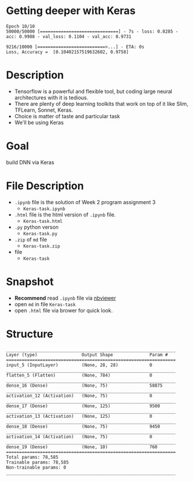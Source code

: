 # Getting deeper with Keras
```
Epoch 10/10
50000/50000 [==============================] - 7s - loss: 0.0285 - acc: 0.9908 - val_loss: 0.1104 - val_acc: 0.9731

9216/10000 [==========================>...] - ETA: 0s
Loss, Accuracy =  [0.10402157519632602, 0.9758]
```

# Description
- Tensorflow is a powerful and flexible tool, but coding large neural architectures with it is tedious.
- There are plenty of deep learning toolkits that work on top of it like Slim, TFLearn, Sonnet, Keras.
- Choice is matter of taste and particular task
- We'll be using Keras

# Goal
build DNN via Keras

# File Description
- `.ipynb` file is the solution of Week 2 program assignment 3
  - `Keras-task.ipynb`
- `.html` file is the html version of `.ipynb` file.
  - `Keras-task.html`
- `.py` python verson
  - `Keras-task.py`
- `.zip` of `md` file
  - `Keras-task.zip`
- file
  - `Keras-task`

# Snapshot
- **Recommend** read `.ipynb` file via [nbviewer](https://nbviewer.jupyter.org/)
- open `md` in file `Keras-task`
- open `.html` file via brower for quick look.

# Structure
```
_________________________________________________________________
Layer (type)                 Output Shape              Param #   
=================================================================
input_5 (InputLayer)         (None, 28, 28)            0         
_________________________________________________________________
flatten_5 (Flatten)          (None, 784)               0         
_________________________________________________________________
dense_16 (Dense)             (None, 75)                58875     
_________________________________________________________________
activation_12 (Activation)   (None, 75)                0         
_________________________________________________________________
dense_17 (Dense)             (None, 125)               9500      
_________________________________________________________________
activation_13 (Activation)   (None, 125)               0         
_________________________________________________________________
dense_18 (Dense)             (None, 75)                9450      
_________________________________________________________________
activation_14 (Activation)   (None, 75)                0         
_________________________________________________________________
dense_19 (Dense)             (None, 10)                760       
=================================================================
Total params: 78,585
Trainable params: 78,585
Non-trainable params: 0
_________________________________________________________________
```


